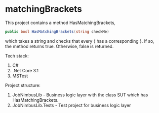 # matchingBrackets

This project contains a method HasMatchingBrackets, 

```csharp
public bool HasMatchingBrackets(string checkMe)
```
which takes a string and checks that every { has a corresponding }. If so, the method returns true. Otherwise, false is returned.

Tech stack:
1. C#
2. .Net Core 3.1
3. MSTest

Project structure:
1. JobNimbusLib - Business logic layer with the class SUT which has HasMatchingBrackets.
2. JobNimbusLib.Tests - Test project for business logic layer
